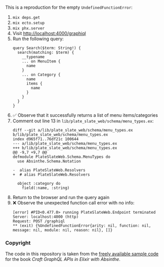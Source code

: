This is a reproduction for the empty `UndefinedFunctionError`:

1. `mix deps.get`
2. `mix ecto.setup`
2. `mix phx.server`
3. Visit [http://localhost:4000/graphiql](http://localhost:4000/graphiql)
4. Run the following query:
    ```
    query Search($term: String!) {
      search(matching: $term) {
        __typename
        ... on MenuItem {
          name
        }
        ... on Category {
          name
          items {
            name
          }
        }
      }
    }
    ```
5. ✅ Observe that it successfully returns a list of menu items/categories
6. Comment out line 13 in `lib/plate_slate_web/schema/menu_types.ex`:
    ```
    diff --git a/lib/plate_slate_web/schema/menu_types.ex b/lib/plate_slate_web/schema/menu_types.ex
    index d965f71..76df21c 100644
    --- a/lib/plate_slate_web/schema/menu_types.ex
    +++ b/lib/plate_slate_web/schema/menu_types.ex
    @@ -9,7 +9,7 @@
    defmodule PlateSlateWeb.Schema.MenuTypes do
      use Absinthe.Schema.Notation

    -  alias PlateSlateWeb.Resolvers
    +  # alias PlateSlateWeb.Resolvers

      object :category do
        field(:name, :string)
    ```
7. Return to the browser and run the query again
8. ❌ Observe the unexpected function call error with no info:
    ```
    [error] #PID<0.477.0> running PlateSlateWeb.Endpoint terminated
    Server: localhost:4000 (http)
    Request: POST /graphiql
    ** (exit) {%UndefinedFunctionError{arity: nil, function: nil, message: nil, module: nil, reason: nil}, []}
    ```


### Copyright

The code in this repository is taken from the [freely available sample code](https://pragprog.com/titles/wwgraphql/craft-graphql-apis-in-elixir-with-absinthe/) for the book *Craft GraphQL APIs in Elixir with Absinthe*.
